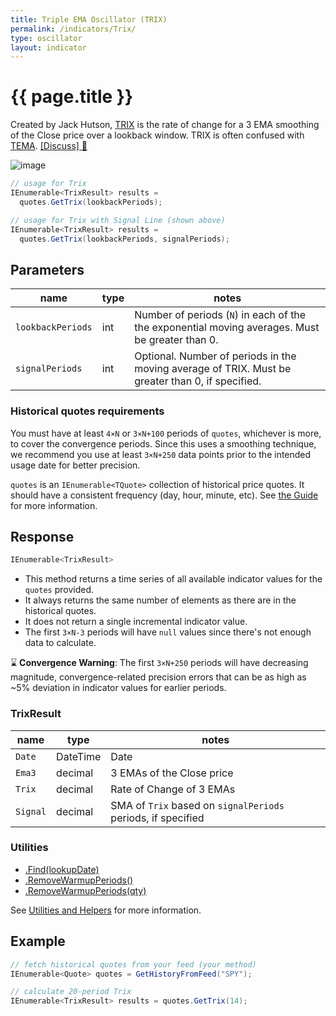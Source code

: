 ```yaml
---
title: Triple EMA Oscillator (TRIX)
permalink: /indicators/Trix/
type: oscillator
layout: indicator
---
```


# {{ page.title }}

Created by Jack Hutson, [TRIX](https://en.wikipedia.org/wiki/Trix_(technical_analysis)) is the rate of change for a 3 EMA smoothing of the Close price over a lookback window.  TRIX is often confused with [TEMA](../TripleEma#content).
[[Discuss] :speech_balloon:]({{site.github.repository_url}}/discussions/234 "Community discussion about this indicator")

![image]({{site.baseurl}}/assets/charts/Trix.png)

```csharp
// usage for Trix
IEnumerable<TrixResult> results =
  quotes.GetTrix(lookbackPeriods);

// usage for Trix with Signal Line (shown above)
IEnumerable<TrixResult> results =
  quotes.GetTrix(lookbackPeriods, signalPeriods);
```

## Parameters

| name | type | notes
| -- |-- |--
| `lookbackPeriods` | int | Number of periods (`N`) in each of the the exponential moving averages.  Must be greater than 0.
| `signalPeriods` | int | Optional.  Number of periods in the moving average of TRIX.  Must be greater than 0, if specified.

### Historical quotes requirements

You must have at least `4×N` or `3×N+100` periods of `quotes`, whichever is more, to cover the convergence periods.  Since this uses a smoothing technique, we recommend you use at least `3×N+250` data points prior to the intended usage date for better precision.

`quotes` is an `IEnumerable<TQuote>` collection of historical price quotes.  It should have a consistent frequency (day, hour, minute, etc).  See [the Guide]({{site.baseurl}}/guide/#historical-quotes) for more information.

## Response

```csharp
IEnumerable<TrixResult>
```

- This method returns a time series of all available indicator values for the `quotes` provided.
- It always returns the same number of elements as there are in the historical quotes.
- It does not return a single incremental indicator value.
- The first `3×N-3` periods will have `null` values since there's not enough data to calculate.

:hourglass: **Convergence Warning**: The first `3×N+250` periods will have decreasing magnitude, convergence-related precision errors that can be as high as ~5% deviation in indicator values for earlier periods.

### TrixResult

| name | type | notes
| -- |-- |--
| `Date` | DateTime | Date
| `Ema3` | decimal | 3 EMAs of the Close price
| `Trix` | decimal | Rate of Change of 3 EMAs
| `Signal` | decimal | SMA of `Trix` based on `signalPeriods` periods, if specified

### Utilities

- [.Find(lookupDate)]({{site.baseurl}}/utilities#find-indicator-result-by-date)
- [.RemoveWarmupPeriods()]({{site.baseurl}}/utilities#remove-warmup-periods)
- [.RemoveWarmupPeriods(qty)]({{site.baseurl}}/utilities#remove-warmup-periods)

See [Utilities and Helpers]({{site.baseurl}}/utilities#utilities-for-indicator-results) for more information.

## Example

```csharp
// fetch historical quotes from your feed (your method)
IEnumerable<Quote> quotes = GetHistoryFromFeed("SPY");

// calculate 20-period Trix
IEnumerable<TrixResult> results = quotes.GetTrix(14);
```
